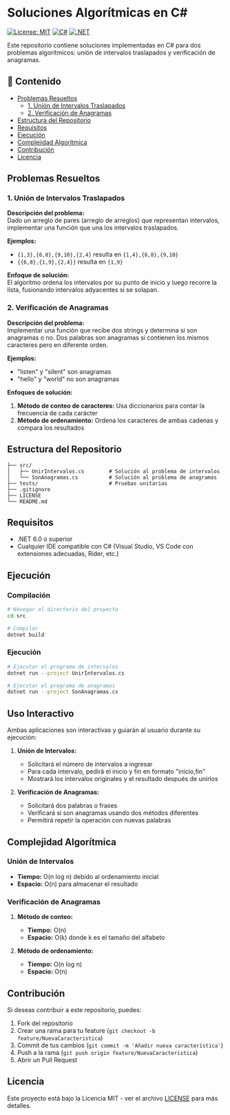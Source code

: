 # Soluciones Algorítmicas en C#

[![License: MIT](https://img.shields.io/badge/License-MIT-blue.svg)](https://opensource.org/licenses/MIT)
[![C#](https://img.shields.io/badge/Language-C%23-green.svg)](https://docs.microsoft.com/en-us/dotnet/csharp/)
[![.NET](https://img.shields.io/badge/Platform-.NET-purple.svg)](https://dotnet.microsoft.com/)

Este repositorio contiene soluciones implementadas en C# para dos problemas algorítmicos: unión de intervalos traslapados y verificación de anagramas.

## 📝 Contenido

- [Problemas Resueltos](#problemas-resueltos)
  - [1. Unión de Intervalos Traslapados](#1-unión-de-intervalos-traslapados)
  - [2. Verificación de Anagramas](#2-verificación-de-anagramas)
- [Estructura del Repositorio](#estructura-del-repositorio)
- [Requisitos](#requisitos)
- [Ejecución](#ejecución)
- [Complejidad Algorítmica](#complejidad-algorítmica)
- [Contribución](#contribución)
- [Licencia](#licencia)

## Problemas Resueltos

### 1. Unión de Intervalos Traslapados

**Descripción del problema:**  
Dado un arreglo de pares (arreglo de arreglos) que representan intervalos, implementar una función que una los intervalos traslapados.

**Ejemplos:**
- `{1,3},{6,8},{9,10},{2,4}` resulta en `{1,4},{6,8},{9,10}`
- `{{6,8},{1,9},{2,4}}` resulta en `{1,9}`

**Enfoque de solución:**  
El algoritmo ordena los intervalos por su punto de inicio y luego recorre la lista, fusionando intervalos adyacentes si se solapan.

### 2. Verificación de Anagramas

**Descripción del problema:**  
Implementar una función que recibe dos strings y determina si son anagramas o no. Dos palabras son anagramas si contienen los mismos caracteres pero en diferente orden.

**Ejemplos:**
- "listen" y "silent" son anagramas
- "hello" y "world" no son anagramas

**Enfoques de solución:**
1. **Método de conteo de caracteres:** Usa diccionarios para contar la frecuencia de cada carácter
2. **Método de ordenamiento:** Ordena los caracteres de ambas cadenas y compara los resultados

## Estructura del Repositorio

```
├── src/
│   ├── UnirIntervalos.cs        # Solución al problema de intervalos
│   └── SonAnagramas.cs          # Solución al problema de anagramas
├── tests/                       # Pruebas unitarias
├── .gitignore
├── LICENSE
└── README.md
```

## Requisitos

- .NET 6.0 o superior
- Cualquier IDE compatible con C# (Visual Studio, VS Code con extensiones adecuadas, Rider, etc.)

## Ejecución

### Compilación

```bash
# Navegar al directorio del proyecto
cd src

# Compilar
dotnet build
```

### Ejecución

```bash
# Ejecutar el programa de intervalos
dotnet run --project UnirIntervalos.cs

# Ejecutar el programa de anagramas
dotnet run --project SonAnagramas.cs
```

## Uso Interactivo

Ambas aplicaciones son interactivas y guiarán al usuario durante su ejecución:

1. **Unión de Intervalos:**
   - Solicitará el número de intervalos a ingresar
   - Para cada intervalo, pedirá el inicio y fin en formato "inicio,fin"
   - Mostrará los intervalos originales y el resultado después de unirlos

2. **Verificación de Anagramas:**
   - Solicitará dos palabras o frases
   - Verificará si son anagramas usando dos métodos diferentes
   - Permitirá repetir la operación con nuevas palabras

## Complejidad Algorítmica

### Unión de Intervalos
- **Tiempo:** O(n log n) debido al ordenamiento inicial
- **Espacio:** O(n) para almacenar el resultado

### Verificación de Anagramas
1. **Método de conteo:**
   - **Tiempo:** O(n)
   - **Espacio:** O(k) donde k es el tamaño del alfabeto

2. **Método de ordenamiento:**
   - **Tiempo:** O(n log n)
   - **Espacio:** O(n)

## Contribución

Si deseas contribuir a este repositorio, puedes:
1. Fork del repositorio
2. Crear una rama para tu feature (`git checkout -b feature/NuevaCaracteristica`)
3. Commit de tus cambios (`git commit -m 'Añadir nueva característica'`)
4. Push a la rama (`git push origin feature/NuevaCaracteristica`)
5. Abrir un Pull Request

## Licencia

Este proyecto está bajo la Licencia MIT - ver el archivo [LICENSE](LICENSE.txt) para más detalles.
